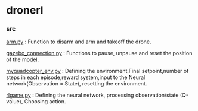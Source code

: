 # dronerl

### src

[arm.py](https://github.com/DarkcrusherX/dronerl/blob/master/src/arm.py) : Function to disarm and arm and takeoff the drone.

[gazebo_connection.py](https://github.com/DarkcrusherX/dronerl/blob/master/src/gazebo_connection.py) : Functions to pause, unpause and reset the position of the model.

[myquadcopter_env.py](https://github.com/DarkcrusherX/dronerl/blob/master/src/myquadcopter_env.py) : Defining the environment.Final setpoint,number of steps in each episode,reward system,input to the Neural network(Observation = State), resetting the environment.

[rlgame.py](https://github.com/DarkcrusherX/dronerl/blob/master/src/rlgame.py) : Defining the neural network, processing observation/state (Q-value), Choosing action.
